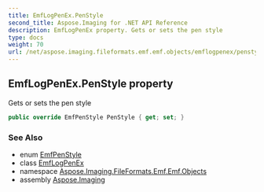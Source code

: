 ```yaml
---
title: EmfLogPenEx.PenStyle
second_title: Aspose.Imaging for .NET API Reference
description: EmfLogPenEx property. Gets or sets the pen style
type: docs
weight: 70
url: /net/aspose.imaging.fileformats.emf.emf.objects/emflogpenex/penstyle/
---
```

## EmfLogPenEx.PenStyle property

Gets or sets the pen style

```csharp
public override EmfPenStyle PenStyle { get; set; }
```

### See Also

* enum [EmfPenStyle](../../../aspose.imaging.fileformats.emf.emf.consts/emfpenstyle/)
* class [EmfLogPenEx](../)
* namespace [Aspose.Imaging.FileFormats.Emf.Emf.Objects](../../emflogpenex/)
* assembly [Aspose.Imaging](../../../)


